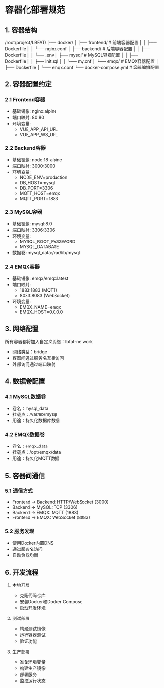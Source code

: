 # 容器化部署规范

## 1. 容器结构
/root/project/LBFAT/
├── docker/
│   ├── frontend/          # 前端容器配置
│   │   ├── Dockerfile
│   │   └── nginx.conf
│   ├── backend/           # 后端容器配置
│   │   ├── Dockerfile
│   │   └── .env
│   ├── mysql/            # MySQL容器配置
│   │   ├── Dockerfile
│   │   ├── init.sql
│   │   └── my.cnf
│   └── emqx/             # EMQX容器配置
│       ├── Dockerfile
│       └── emqx.conf
└── docker-compose.yml    # 容器编排配置

## 2. 容器配置约定

### 2.1 Frontend容器
- 基础镜像: nginx:alpine
- 端口映射: 80:80
- 环境变量:
  - VUE_APP_API_URL
  - VUE_APP_WS_URL

### 2.2 Backend容器
- 基础镜像: node:18-alpine
- 端口映射: 3000:3000
- 环境变量:
  - NODE_ENV=production
  - DB_HOST=mysql
  - DB_PORT=3306
  - MQTT_HOST=emqx
  - MQTT_PORT=1883

### 2.3 MySQL容器
- 基础镜像: mysql:8.0
- 端口映射: 3306:3306
- 环境变量:
  - MYSQL_ROOT_PASSWORD
  - MYSQL_DATABASE
- 数据卷: mysql_data:/var/lib/mysql

### 2.4 EMQX容器
- 基础镜像: emqx/emqx:latest
- 端口映射: 
  - 1883:1883 (MQTT)
  - 8083:8083 (WebSocket)
- 环境变量:
  - EMQX_NAME=emqx
  - EMQX_HOST=0.0.0.0

## 3. 网络配置
所有容器都将加入自定义网络：lbfat-network
- 网络类型：bridge
- 容器间通过服务名互相访问
- 外部访问通过端口映射

## 4. 数据卷配置
### 4.1 MySQL数据卷
- 卷名：mysql_data
- 挂载点：/var/lib/mysql
- 用途：持久化数据库数据

### 4.2 EMQX数据卷
- 卷名：emqx_data
- 挂载点：/opt/emqx/data
- 用途：持久化MQTT数据

## 5. 容器间通信
### 5.1 通信方式
- Frontend -> Backend: HTTP/WebSocket (3000)
- Backend -> MySQL: TCP (3306)
- Backend -> EMQX: MQTT (1883)
- Frontend -> EMQX: WebSocket (8083)

### 5.2 服务发现
- 使用Docker内置DNS
- 通过服务名访问
- 自动负载均衡

## 6. 开发流程
1. 本地开发
   - 克隆代码仓库
   - 安装Docker和Docker Compose
   - 启动开发环境

2. 测试部署
   - 构建测试镜像
   - 运行容器测试
   - 验证功能

3. 生产部署
   - 准备环境变量
   - 构建生产镜像
   - 部署服务
   - 监控运行状态
